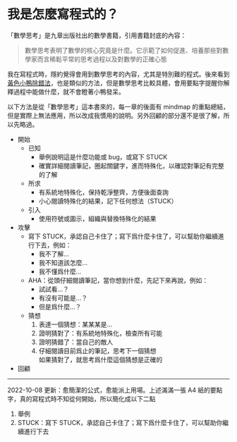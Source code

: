 # 我是怎麼寫程式的？

「數學思考」是九章出版社出的數學書籍，引用書籍封底的內容：

> 數學思考表明了數學的核心究竟是什麼。它示範了如何促進、培養那些對數學家而言稀鬆平常的思考過程以及對數學的正確心態

我在寫程式時，隱約覺得會用到數學思考的內容，尤其是特別難的程式。後來看到[黃色小鴨除錯法](https://zh.wikipedia.org/wiki/%E5%B0%8F%E9%BB%84%E9%B8%AD%E8%B0%83%E8%AF%95%E6%B3%95)，也是類似的方法，但是數學思考比較具體，會用要點字提醒你解釋過程中能做什麼，就不會瞪著小鴨發呆。

以下方法是從「數學思考」這本書來的，每一章的後面有 mindmap 的重點總結，但是實際上無法應用，所以改成我慣用的說明。另外回顧的部分還不是很了解，所以先略過。

- 開始
    - 已知
        - 舉例說明這是什麼功能或 bug，或寫下 STUCK
        - 確實詳細閱讀筆記，圈起關鍵字，進而特殊化，以確認對筆記有完整的了解
    - 所求
        - 有系統地特殊化，保持乾淨整齊，方便後面查詢
        - 小心閱讀特殊化的結果，記下任何想法（STUCK）
    - 引入
        - 使用符號或圖示，組織與替換特殊化的結果
- 攻擊
    - 寫下 STUCK，承認自己卡住了；寫下爲什麼卡住了，可以幫助你繼續進行下去，例如：
        - 我不了解...
        - 我不知道該怎麼...
        - 我不懂爲什麼...
    - AHA：從頭仔細閱讀筆記，當你想到什麼，先記下來再說，例如：
        - 試試看...？
        - 有沒有可能是...？
        - 但是爲什麼...？
    - 猜想
        1. 表達一個猜想：某某某是...
        2. 證明猜對了：有系統地特殊化，檢查所有可能
        3. 證明猜錯了：當自己的敵人
        4. 仔細閱讀目前爲止的筆記，思考下一個猜想  
           如果猜對了，就思考爲什麼這個猜想是正確的
- 回顧

--------------------

2022-10-08 更新：愈簡潔的公式，愈能派上用場。上述滿滿一張 A4 紙的要點字，真的寫程式時不知從何開始，所以簡化成以下二點

1. 舉例
2. STUCK：寫下 STUCK，承認自己卡住了；寫下爲什麼卡住了，可以幫助你繼續進行下去
